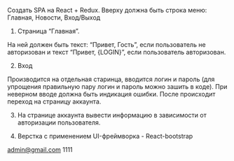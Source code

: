 Создать SPA на React + Redux. Вверху должна быть строка меню: Главная, Новости, Вход/Выход

1) Страница “Главная”.

На ней должен быть текст: “Привет, Гость”, если пользователь не авторизован и текст “Привет, {LOGIN}”, если пользователь авторизован.

2) Вход

Производится на отдельная старинца, вводится логин и пароль (для упрощения правильную пару логин и пароль можно зашить в коде). При неверном вводе должна быть индикация ошибки. После происходит переход на страницу аккаунта.

3) На странице аккаунта вывести информацию в зависимости от авторизации пользователя.

4) Верстка с применением UI-фреймворка - React-bootstrap

admin@gmail.com
1111
